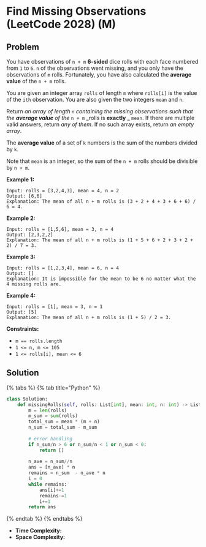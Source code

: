 # Find Missing Observations (LeetCode 2028) (M)

## Problem

You have observations of `n + m` **6-sided** dice rolls with each face numbered from `1` to `6`. `n` of the observations went missing, and you only have the observations of `m` rolls. Fortunately, you have also calculated the **average value** of the `n + m` rolls.

You are given an integer array `rolls` of length `m` where `rolls[i]` is the value of the `ith` observation. You are also given the two integers `mean` and `n`.

Return _an array of length_ `n` _containing the missing observations such that the **average value** of the_ `n + m` _rolls is **exactly** _ `mean`. If there are multiple valid answers, return _any of them_. If no such array exists, return _an empty array_.

The **average value** of a set of `k` numbers is the sum of the numbers divided by `k`.

Note that `mean` is an integer, so the sum of the `n + m` rolls should be divisible by `n + m`.

**Example 1:**

```
Input: rolls = [3,2,4,3], mean = 4, n = 2
Output: [6,6]
Explanation: The mean of all n + m rolls is (3 + 2 + 4 + 3 + 6 + 6) / 6 = 4.
```

**Example 2:**

```
Input: rolls = [1,5,6], mean = 3, n = 4
Output: [2,3,2,2]
Explanation: The mean of all n + m rolls is (1 + 5 + 6 + 2 + 3 + 2 + 2) / 7 = 3.
```

**Example 3:**

```
Input: rolls = [1,2,3,4], mean = 6, n = 4
Output: []
Explanation: It is impossible for the mean to be 6 no matter what the 4 missing rolls are.
```

**Example 4:**

```
Input: rolls = [1], mean = 3, n = 1
Output: [5]
Explanation: The mean of all n + m rolls is (1 + 5) / 2 = 3.
```

**Constraints:**

* `m == rolls.length`
* `1 <= n, m <= 105`
* `1 <= rolls[i], mean <= 6`

## Solution

{% tabs %}
{% tab title="Python" %}
```python
class Solution:
    def missingRolls(self, rolls: List[int], mean: int, n: int) -> List[int]:
        m = len(rolls)
        m_sum = sum(rolls)
        total_sum = mean * (m + n)
        n_sum = total_sum - m_sum
        
        # error handling
        if n_sum/n > 6 or n_sum/n < 1 or n_sum < 0:
            return []
        
        n_ave = n_sum//n
        ans = [n_ave] * n
        remains = n_sum  - n_ave * n
        i = 0
        while remains:
            ans[i]+=1
            remains-=1
            i+=1
        return ans
```
{% endtab %}
{% endtabs %}

* **Time Complexity:**&#x20;
* **Space Complexity:**
